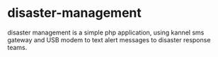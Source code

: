 # disaster-management
disaster management is a simple php application, using kannel sms gateway and USB modem to text alert messages to disaster response teams.

